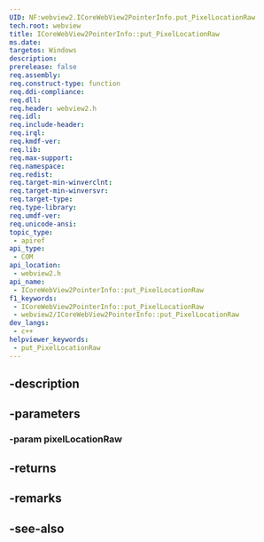```yaml
---
UID: NF:webview2.ICoreWebView2PointerInfo.put_PixelLocationRaw
tech.root: webview
title: ICoreWebView2PointerInfo::put_PixelLocationRaw
ms.date: 
targetos: Windows
description: 
prerelease: false
req.assembly: 
req.construct-type: function
req.ddi-compliance: 
req.dll: 
req.header: webview2.h
req.idl: 
req.include-header: 
req.irql: 
req.kmdf-ver: 
req.lib: 
req.max-support: 
req.namespace: 
req.redist: 
req.target-min-winverclnt: 
req.target-min-winversvr: 
req.target-type: 
req.type-library: 
req.umdf-ver: 
req.unicode-ansi: 
topic_type:
 - apiref
api_type:
 - COM
api_location:
 - webview2.h
api_name:
 - ICoreWebView2PointerInfo::put_PixelLocationRaw
f1_keywords:
 - ICoreWebView2PointerInfo::put_PixelLocationRaw
 - webview2/ICoreWebView2PointerInfo::put_PixelLocationRaw
dev_langs:
 - c++
helpviewer_keywords:
 - put_PixelLocationRaw
---
```


## -description

## -parameters

### -param pixelLocationRaw

## -returns

## -remarks

## -see-also

